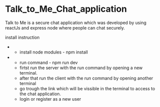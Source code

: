 # Talk_to_Me_Chat_application
Talk to Me is a secure chat application which was developed by using reactJs and express node where people can chat securely.

install instruction 

 - - install node modules -  npm install
 - - run command -  npm run dev
   - firtst run the server with the run command by opening a new terminal.
   - after that run the client with the run command by opening another terminal
   - go trough the link which will be vissible in the terminal to access to the chat application.
   - login or register as a new user
     



